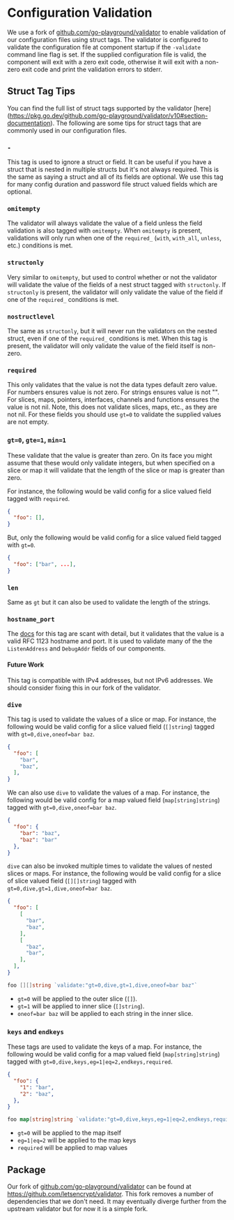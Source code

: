 # Configuration Validation

We use a fork of
[github.com/go-playground/validator](https://github.com/go-playground/validator)
to enable validation of our configuration files using struct tags. The validator
is configured to validate the configuration file at component startup if the
`-validate` command line flag is set. If the supplied configuration file is
valid, the component will exit with a zero exit code, otherwise it will exit
with a non-zero exit code and print the validation errors to stderr.

## Struct Tag Tips

You can find the full list of struct tags supported by the validator [here]
(https://pkg.go.dev/github.com/go-playground/validator/v10#section-documentation).
The following are some tips for struct tags that are commonly used in our
configuration files.

### `-`
This tag is used to ignore a struct or field. It can be useful if you have a
struct that is nested in multiple structs but it's not always required. This is
the same as saying a struct and all of its fields are optional. We use this tag
for many config duration and password file struct valued fields which are
optional.

### `omitempty`

The validator will always validate the value of a field unless the field
validation is also tagged with `omitempty`. When `omitempty` is present,
validations will only run when one of the `required_` (`with`, `with_all`,
`unless`, etc.) conditions is met.

### `structonly`

Very similar to `omitempty`, but used to control whether or not the validator
will validate the value of the fields of a nest struct tagged with `structonly`.
If `structonly` is present, the validator will only validate the value of the
field if one of the `required_` conditions is met.

### `nostructlevel`

The same as `structonly`, but it will never run the validators on the nested
struct, even if one of the `required_` conditions is met. When this tag is
present, the validator will only validate the value of the field itself is
non-zero.

### `required`

This only validates that the value is not the data types default zero value. For
numbers ensures value is not zero. For strings ensures value is not "". For
slices, maps, pointers, interfaces, channels and functions ensures the value is
not nil. Note, this does not validate slices, maps, etc., as they are not nil.
For these fields you should use `gt=0` to validate the supplied values are not
empty.

### `gt=0`, `gte=1`, `min=1`

These validate that the value is greater than zero. On its face you might assume
that these would only validate integers, but when specified on a slice or map it
will validate that the length of the slice or map is greater than zero.

For instance, the following would be valid config for a slice valued field
tagged with `required`.
```json
{
  "foo": [],
}
```

But, only the following would be valid config for a slice valued field tagged
with `gt=0`.
```json
{
  "foo": ["bar", ...],
}
```

### `len`

Same as `gt` but it can also be used to validate the length of the strings.

### `hostname_port`

The
[docs](https://pkg.go.dev/github.com/go-playground/validator/v10#hdr-HostPort)
for this tag are scant with detail, but it validates that the value is a valid
RFC 1123 hostname and port. It is used to validate many of the the
`ListenAddress` and `DebugAddr` fields of our components.

#### Future Work

This tag is compatible with IPv4 addresses, but not IPv6 addresses. We should
consider fixing this in our fork of the validator.

### `dive`
This tag is used to validate the values of a slice or map. For instance, the
following would be valid config for a slice valued field (`[]string`) tagged
with `gt=0,dive,oneof=bar baz`.
```json
{
  "foo": [
    "bar",
    "baz",
  ],
}
```

We can also use `dive` to validate the values of a map. For instance, the
following would be valid config for a map valued field (`map[string]string`)
tagged with `gt=0,dive,oneof=bar baz`.
```json
{
  "foo": {
    "bar": "baz",
    "baz": "bar"
  },
}
```

`dive` can also be invoked multiple times to validate the values of nested
slices or maps. For instance, the following would be valid config for a slice of
slice valued field (`[][]string`) tagged with `gt=0,dive,gt=1,dive,oneof=bar
baz`.

```json
{
  "foo": [
    [
      "bar",
      "baz",
    ],
    [
      "baz",
      "bar",
    ],
  ],
}
```

```go
foo [][]string `validate:"gt=0,dive,gt=1,dive,oneof=bar baz"`
```

- `gt=0` will be applied to the outer slice (`[]`).
- `gt=1` will be applied to inner slice (`[]string`).
- `oneof=bar baz` will be applied to each string in the inner slice.

### `keys` and `endkeys`
These tags are used to validate the keys of a map. For instance, the following
would be valid config for a map valued field (`map[string]string`) tagged with
`gt=0,dive,keys,eg=1|eq=2,endkeys,required`.

```json
{
  "foo": {
    "1": "bar",
    "2": "baz",
  },
}
```

```go
foo map[string]string `validate:"gt=0,dive,keys,eg=1|eq=2,endkeys,required"`
```

- `gt=0` will be applied to the map itself
- `eg=1|eq=2` will be applied to the map keys
- `required` will be applied to map values


## Package

Our fork of
[github.com/go-playground/validator](https://github.com/go-playground/validator)
can be found at https://github.com/letsencrypt/validator. This fork removes a
number of dependencies that we don't need. It may eventually diverge further
from the upstream validator but for now it is a simple fork.
